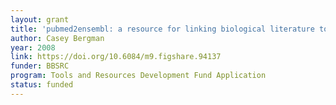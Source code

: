 ```yaml
---
layout: grant
title: 'pubmed2ensembl: a resource for linking biological literature to genome sequences'
author: Casey Bergman
year: 2008
link: https://doi.org/10.6084/m9.figshare.94137
funder: BBSRC
program: Tools and Resources Development Fund Application
status: funded
---
```

